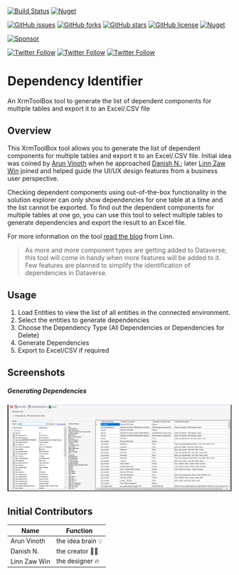 [![Build Status](https://dev.azure.com/danishnaglekar/GitHub-CI/_apis/build/status/Power-Maverick.DependencyIdentifier?branchName=main)](https://dev.azure.com/danishnaglekar/GitHub-CI/_build/latest?definitionId=1&branchName=master) [![Nuget](https://img.shields.io/nuget/v/Maverick.Xrm.DependencyIdentifier)](https://www.nuget.org/packages/Maverick.Xrm.DependencyIdentifier/)

[![GitHub issues](https://img.shields.io/github/issues/Power-maveRICK/DependencyIdentifier)](https://github.com/Power-maveRICK/DependencyIdentifier/issues) [![GitHub forks](https://img.shields.io/github/forks/Power-maveRICK/DependencyIdentifier)](https://github.com/Power-maveRICK/DependencyIdentifier/network) [![GitHub stars](https://img.shields.io/github/stars/Power-maveRICK/DependencyIdentifier)](https://github.com/Power-maveRICK/DependencyIdentifier/stargazers) [![GitHub license](https://img.shields.io/github/license/Power-maveRICK/DependencyIdentifier)](https://github.com/Power-maveRICK/DependencyIdentifier/blob/master/LICENSE) [![Nuget](https://img.shields.io/nuget/dt/Maverick.Xrm.DependencyIdentifier)](https://www.nuget.org/packages/Maverick.Xrm.DependencyIdentifier/)

[![Sponsor](https://img.shields.io/static/v1?label=Sponsor&message=%E2%9D%A4&logo=GitHub)](https://github.com/sponsors/Power-Maverick)

[![Twitter Follow](https://img.shields.io/twitter/follow/DanzMaverick?style=social)](https://twitter.com/Danzmaverick) [![Twitter Follow](https://img.shields.io/twitter/follow/LinnZawWin?style=social)](https://twitter.com/LinnZawWin) [![Twitter Follow](https://img.shields.io/twitter/follow/arunvinoth?style=social)](https://twitter.com/arunvinoth)

# Dependency Identifier
An XrmToolBox tool to generate the list of dependent components for multiple tables and export it to an Excel/.CSV file

## Overview
This XrmToolBox tool allows you to generate the list of dependent components for multiple tables and export it to an Excel/.CSV file. Initial idea was coined by [Arun Vinoth](https://twitter.com/arunvinoth) when he approached [Danish N.](https://twitter.com/DanzMaverick); later [Linn Zaw Win](https://twitter.com/LinnZawWin) joined and helped guide the UI/UX design features from a business user perspective.

Checking dependent components using out-of-the-box functionality in the solution explorer can only show dependencies for one table at a time and the list cannot be exported.
To find out the dependent components for multiple tables at one go, you can use this tool to select multiple tables to generate dependencies and export the result to an Excel file.

For more information on the tool [read the blog](https://linnzawwin.blogspot.com/p/dependency-identifier.html) from Linn.

> As more and more component types are getting added to Dataverse; this tool will come in handy when more features will be added to it. Few features are planned to simplify the identification of dependencies in Dataverse.

## Usage
1. Load Entities to view the list of all entities in the connected environment.
2. Select the entities to generate dependencies
3. Choose the Dependency Type (All Dependencies or Dependencies for Delete)
4. Generate Dependencies
5. Export to Excel/CSV if required

## Screenshots
##### Generating Dependencies
![Dependency Identifier](docs/DependencyIdentifier.png)

## Initial Contributors

Name | Function
------------ | -------------
Arun Vinoth | the idea brain 💡
Danish N. | the creator 👩‍💻
Linn Zaw Win | the designer 🔥

